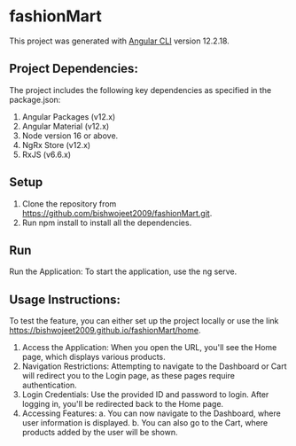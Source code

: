 # fashionMart

This project was generated with [Angular CLI](https://github.com/angular/angular-cli) version 12.2.18.

## Project Dependencies:

The project includes the following key dependencies as specified in the package.json:

1. Angular Packages (v12.x)
2. Angular Material (v12.x)
3. Node version 16 or above.
4. NgRx Store (v12.x)
5. RxJS (v6.6.x)

## Setup

1. Clone the repository from https://github.com/bishwojeet2009/fashionMart.git.
2. Run npm install to install all the dependencies.

## Run

Run the Application: To start the application, use the ng serve.

## Usage Instructions:

To test the feature, you can either set up the project locally or use the link https://bishwojeet2009.github.io/fashionMart/home.

1. Access the Application: When you open the URL, you'll see the Home page, which displays various products.
2. Navigation Restrictions: Attempting to navigate to the Dashboard or Cart will redirect you to the Login page, as these pages require authentication.
3. Login Credentials: Use the provided ID and password to login. After logging in, you'll be redirected back to the Home page.
4. Accessing Features:
   a. You can now navigate to the Dashboard, where user information is displayed.
   b. You can also go to the Cart, where products added by the user will be shown.

